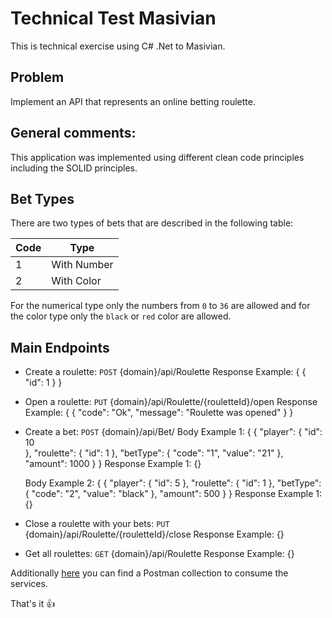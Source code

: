# Technical Test Masivian

This is technical exercise using C# .Net to Masivian.

## Problem

Implement an API that represents an online betting roulette.

## General comments:

This application was implemented using different clean code principles including the SOLID principles.

## Bet Types

There are two types of bets that are described in the following table:

|  Code |     Type    |
|-------|-------------|
|   1   | With Number |
|   2   | With Color  |

For the numerical type only the numbers from `0` to `36` are allowed and for the color type only the `black` or `red` color are allowed.

## Main Endpoints

* Create a roulette:
	`POST` {domain}/api/Roulette
	Response Example:
	{
		{
			"id": 1
		}
	}

* Open a roulette:
	`PUT` {domain}/api/Roulette/{rouletteId}/open
	Response Example:
	{
		{
			"code": "Ok",
			"message": "Roulette was opened"
		}
	}

* Create a bet:
	`POST` {domain}/api/Bet/
	Body Example 1:
	{
		{
			"player": {
				"id": 10	
			 },
			"roulette": {
				"id": 1
			},
			"betType": {
				"code": "1",
				"value": "21" 
			},
			"amount": 1000
		}
	}
	Response Example 1:
	{}

	Body Example 2:
	{
		{
			"player": {
				"id": 5	
			 },
			"roulette": {
				"id": 1
			},
			"betType": {
				"code": "2",
				"value": "black" 
			},
			"amount": 500
		}
	}
	Response Example 1:
	{}

* Close a roulette with your bets:
	`PUT` {domain}/api/Roulette/{rouletteId}/close
	Response Example:
	{}

* Get all roulettes:
	`GET` {domain}/api/Roulette
	Response Example:
	{}

Additionally [here](RouletteWebApi) you can find a Postman collection to consume the services.

That's it :+1:
